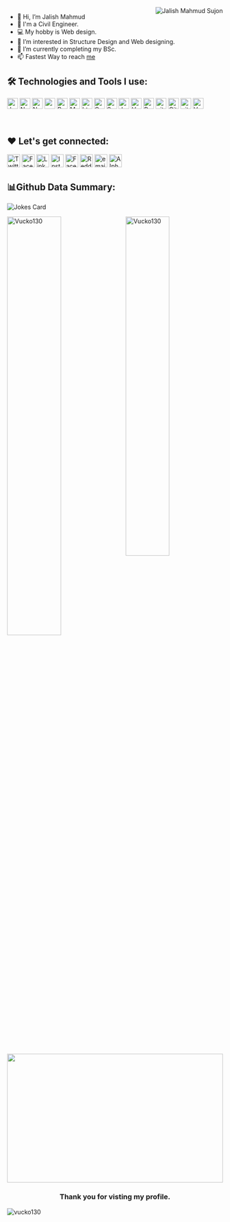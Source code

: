 <img align="right" alt="Jalish Mahmud Sujon" src="https://img.icons8.com/external-victoruler-linear-colour-victoruler/228/000000/external-boy-people-victoruler-linear-colour-victoruler-3.png"/>

- 👋 Hi, I’m Jalish Mahmud
- 👷 I'm a Civil Engineer. 
- 💻 My hobby is Web design.
- 👀 I’m interested in Structure Design and Web designing.
- 🌱 I’m currently completing my BSc.
- 📫 Fastest Way to reach [me](mailto:jalish@alphaxb.com)

## 🛠️ Technologies and Tools I use:

<p>
<img alt="Javascript" src="https://img.shields.io/badge/JavaScript-323330?style=for-the-badge&logo=javascript&logoColor=F7DF1E"  height="25px"/>
<img alt="NextJs" src="https://img.shields.io/badge/Next-black?style=for-the-badge&logo=next.js&logoColor=white" height="25px"/>
<img alt="Nodejs" src="https://img.shields.io/badge/-Nodejs-43853d?style=flat-square&logo=Node.js&logoColor=white"  height="25px"/>
<img alt="npm" src="https://img.shields.io/badge/NPM-%23000000.svg?style=for-the-badge&logo=npm&logoColor=white" height="25px"/>
<img alt="Brave browser" src="https://img.shields.io/badge/-Brave_Browser-FB542B?style=flat-square&logo=brave&logoColor=white" height="25px"/>
<img alt="Material UI" src="https://img.shields.io/badge/Material--UI-0081CB?style=for-the-badge&logo=material-ui&logoColor=white" height="25px"/>
<img alt="html5" src="https://img.shields.io/badge/HTML5-E34F26?style=for-the-badge&logo=html5&logoColor=white" height="25px"/>
<img alt="Css3" src="https://img.shields.io/badge/CSS3-1572B6?style=for-the-badge&logo=css3&logoColor=white" height="25px"/>
<img alt="Sass" src="https://img.shields.io/badge/Sass-CC6699?style=flat-square&logo=Sass&logoColor=white" height="25px"/>
<img alt="Jquery" src="https://img.shields.io/badge/jquery-%230769AD.svg?style=for-the-badge&logo=jquery&logoColor=white" height="25px"/>
<img alt="Vscode" src="https://img.shields.io/badge/-VSCode-000000?style=flat&logo=visual-studio-code&logoColor=007ACC" height='25px'>
<img alt="Prettier" src="https://img.shields.io/badge/-Prettier-F7B93E?style=flat-square&logo=prettier&logoColor=white" height="25px"/>
<img alt="git" src="https://img.shields.io/badge/-Git-F05032?style=flat-square&logo=git&logoColor=white" height="25px"/>
<img alt="Github" src="https://img.shields.io/badge/-Github-F05032?style=flat-square&logo=github&logoColor=white" height="25px"/>
<img alt="github actions" src="https://img.shields.io/badge/-Github_Actions-2088FF?style=flat-square&logo=github-actions&logoColor=white" height="25px"/>  
<img alt="Vercel" src="https://img.shields.io/badge/Vercel-000000?style=for-the-badge&logo=vercel&logoColor=white" height="25px" />

</p>

<br>

## ❤️ Let's get connected:

<!-- <p>
<a href="https://twitter.com/jalishmahmud">
  <img align="left" alt="Jalish Mahmud Sujon | Twitter" width="30px" src="https://raw.githubusercontent.com/Vucko130/Vucko130/main/assets/twitter.svg" /></a>
  
<a href="https://facebook.com/jalishmahmudsujon">
  <img align="left" alt="Jalish Mahmud Sujon | Facebook" width="30px" src="https://raw.githubusercontent.com/Vucko130/Vucko130/main/assets/facebook.svg" /></a>
  
<a href="https://www.reddit.com/user/Vucko130">
  <img align="left" alt="Jalish Mahmud Sujon | Reddit" width="30px" src="https://raw.githubusercontent.com/Vucko130/Vucko130/main/assets/reddit.svg" /></a>
  
<a href="https://t.me/Vucko130">
  <img align="left" alt="Jalish Mahmud Sujon | Telegram" width="30px" src="https://raw.githubusercontent.com/Vucko130/Vucko130/main/assets/telegram-app.svg" /></a>
  
<a href="mailto:jalish@alphaxb.com">
  <img align="left" alt="Jalish Mahmud Sujon | Email" width="30px" src="https://github.com/Vucko130/Vucko130/raw/main/assets/email-sign-48.png" /></a>
  
<a href="https://alphaxb.com">
  <img align="left" alt="Jalish Mahmud Sujon | Website" width="30px" src="https://github.com/Vucko130/Vucko130/raw/main/assets/website-48.png" /></a>
<br> -->

<p>
 <a href="https://twitter.com/JalishMahmud" target="_blank"><img alt="Twitter" src="https://img.shields.io/badge/twitter-%231DA1F2.svg?&style=for-the-badge&logo=twitter&logoColor=white"  height="30px"/></a> 
  <a href="https://facebook.com/jalishmahmudsujon" target="_blank"><img alt="Facebook" src="https://img.shields.io/badge/facebook-%231DA1F2.svg?&style=for-the-badge&logo=facebook&logoColor=white"  height="30px"/></a>
<a href="https://www.linkedin.com/in/jalish-mahmud-sujon-ba1928101" target="_blank"><img alt="LinkedIn" src="https://img.shields.io/badge/linkedin-%230077B5.svg?&style=for-the-badge&logo=linkedin&logoColor=white"  height="30px"/></a> 
<a href="https://www.instagram.com/Vucko130" target="_blank"><img alt="Instagram" src="https://img.shields.io/badge/Instagram-E4405F?style=for-the-badge&logo=instagram&logoColor=white"  height="30px"/></a>
<a href="https://t.me/Vucko130" target="_blank"><img alt="Facebook" src="https://img.shields.io/badge/telegram-%231DA1F2.svg?&style=for-the-badge&logo=telegram&logoColor=white"  height="30px"/></a>
<a href="https://www.reddit/user/Vucko130" target="_blank"><img alt="Reddit" src="https://img.shields.io/badge/Reddit-FF4500?style=for-the-badge&logo=reddit&logoColor=white"  height="30px"/></a>
<a href="mailto:jalish@alphaxb.com" target="_blank"><img alt="email" src="https://img.shields.io/badge/gmail-d14836.svg?&style=for-the-badge&logo=gmail&logoColor=white"  height="30px"/></a>
<a href="https://alphaxb.com" target="_blank"><img alt="AlphaXB" src="https://img.shields.io/badge/website-%231DA1F2.svg?&style=for-the-badge&logo=website&logoColor=white"  height="30px"/></a>
</p>

## 📊Github Data Summary:
![Jokes Card](https://readme-jokes.vercel.app/api?theme=blueberry)
<p>

<a href="#Vucko130-title">
<img width="50%" src="https://github-readme-stats.vercel.app/api?username=Vucko130&show_icons=true&title_color=2a50f7&icon_color=2a50f7&text_color=ffffff&bg_color=040404&border_color=2a50f7" alt="Vucko130" align="left" />
</a>

<a href="#Vucko130-title">
<img width="45%" src="https://github-readme-stats.vercel.app/api/top-langs/?username=Vucko130&title_color=2a50f7&text_color=ffffff&bg_color=040404&langs_count=8&layout=compact&border_color=2a50f7" alt="Vucko130" align="right" />
</a>

</div>
<p align = "center">
  <img width = "100%" height ="300" src="https://github-profile-summary-cards.vercel.app/api/cards/profile-details?username=Vucko130&theme=github_dark" /></a>
</p>



</div>
<p>
<h3 style="text-align:center;"> Thank you for visting my profile. </h3>
</p>
  
<p align="left"> <img src="https://komarev.com/ghpvc/?username=vucko130&label=Profile%20views&color=0e75b6&style=flat" alt="vucko130" /> </p>

<!---
Vucko130/Vucko130 is a ✨ special ✨ repository because its `README.md` (this file) appears on your GitHub profile.
You can click the Preview link to take a look at your changes.
--->
